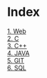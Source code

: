 # Index
[1.  Web](https://github.com/shau-14/Code-Notes/blob/master/WEB) <br>
[2.  C](https://github.com/shad-ct/Code-Notes/tree/main/C) <br>
[3.  C++](https://github.com/shad-ct/Code-Notes/tree/main/C%2B%2B) <br>
[4.  JAVA](https://github.com/shad-ct/Code-Notes/tree/main/JAVA) <br>
[5.  GIT](https://github.com/shad-ct/Code-Notes/tree/main/GIT) <br>
[6.  SQL](https://github.com/shad-ct/Code-Notes/tree/main/SQL) <br>
